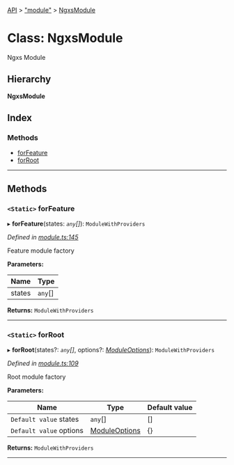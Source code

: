 [API](../README.md) > ["module"](../modules/_module_.md) > [NgxsModule](../classes/_module_.ngxsmodule.md)

# Class: NgxsModule

Ngxs Module

## Hierarchy

**NgxsModule**

## Index

### Methods

* [forFeature](_module_.ngxsmodule.md#forfeature)
* [forRoot](_module_.ngxsmodule.md#forroot)

---

## Methods

<a id="forfeature"></a>

### `<Static>` forFeature

▸ **forFeature**(states: *`any`[]*): `ModuleWithProviders`

*Defined in [module.ts:145](https://github.com/ngxs/store/blob/7d8137d/packages/store/src/module.ts#L145)*

Feature module factory

**Parameters:**

| Name | Type |
| ------ | ------ |
| states | `any`[] |

**Returns:** `ModuleWithProviders`

___
<a id="forroot"></a>

### `<Static>` forRoot

▸ **forRoot**(states?: *`any`[]*, options?: *[ModuleOptions](../modules/_module_.md#moduleoptions)*): `ModuleWithProviders`

*Defined in [module.ts:109](https://github.com/ngxs/store/blob/7d8137d/packages/store/src/module.ts#L109)*

Root module factory

**Parameters:**

| Name | Type | Default value |
| ------ | ------ | ------ |
| `Default value` states | `any`[] |  [] |
| `Default value` options | [ModuleOptions](../modules/_module_.md#moduleoptions) |  {} |

**Returns:** `ModuleWithProviders`

___

